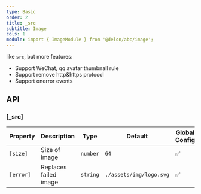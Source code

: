 ```yaml
---
type: Basic
order: 2
title: _src
subtitle: Image
cols: 1
module: import { ImageModule } from '@delon/abc/image';
---
```


like `src`, but more features:

- Support WeChat, qq avatar thumbnail rule
- Support remove http&https protocol
- Support onerror events

## API

### [_src]

| Property | Description | Type | Default | Global Config |
|----------|-------------|------|---------|---------------|
| `[size]` | Size of image | `number` | `64` | ✅ |
| `[error]` | Replaces failed image | `string` | `./assets/img/logo.svg` | ✅ |
